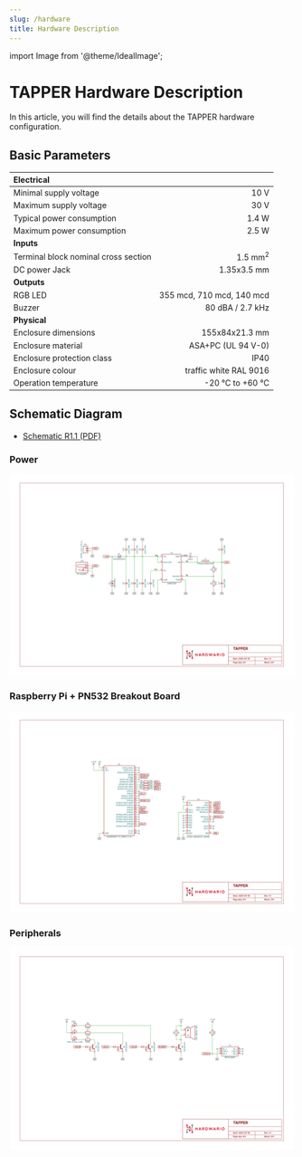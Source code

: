 ```yaml
---
slug: /hardware
title: Hardware Description
---
```


import Image from '@theme/IdealImage';

# TAPPER Hardware Description

In this article, you will find the details about the TAPPER hardware configuration.

## Basic Parameters

| **Electrical**                       |                           |
| :----------------------------------- | ------------------------: |
| Minimal supply voltage               |                      10 V |
| Maximum supply voltage               |                      30 V |
| Typical power consumption            |                     1.4 W |
| Maximum power consumption            |                     2.5 W |
| **Inputs**                           |                           |
| Terminal block nominal cross section |        1.5 mm<sup>2</sup> |
| DC power Jack                        |               1.35x3.5 mm |
| **Outputs**                          |                           |
| RGB LED                              | 355 mcd, 710 mcd, 140 mcd |
| Buzzer                               |          80 dBA / 2.7 kHz |
| **Physical**                         |                           |
| Enclosure dimensions                 |            155x84x21.3 mm |
| Enclosure material                   |        ASA+PC (UL 94 V-0) |
| Enclosure protection class           |                      IP40 |
| Enclosure colour                     |    traffic white RAL 9016 |
| Operation temperature                |          -20 °C to +60 °C |

## Schematic Diagram

- [Schematic R1.1 (PDF)](media/hio-tapper-r1.1-schematic.pdf)

### Power

![](media/hio-tapper-r1.1-schematic-1.png)

### Raspberry Pi + PN532 Breakout Board

![](media/hio-tapper-r1.1-schematic-2.png)

### Peripherals

![](media/hio-tapper-r1.1-schematic-3.png)
